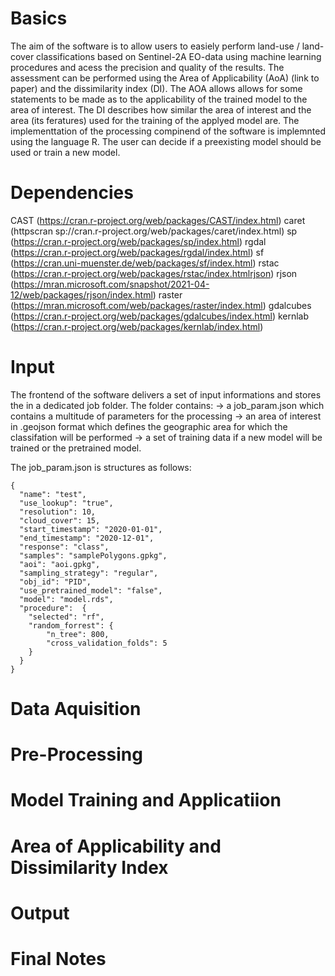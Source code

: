 # Basics
The aim of the software is to allow users to easiely perform land-use / land-cover classifications based on Sentinel-2A EO-data using machine learning procedures and acess the precision and quality of the results. The assessment can be performed using the Area of Applicability (AoA) (link to paper) and the dissimilarity index (DI). The AOA allows allows for some statements to be made as to the applicability of the trained model to the area of interest. The DI describes how similar the area of interest and the area (its feratures) used for the training of the applyed model are. The implementtation of the processing compinend of the software is implemnted using the language R. The user can decide if a preexisting model should be used or train a new model. 

# Dependencies
CAST (https://cran.r-project.org/web/packages/CAST/index.html)
caret (httpscran sp://cran.r-project.org/web/packages/caret/index.html)
sp (https://cran.r-project.org/web/packages/sp/index.html)
rgdal (https://cran.r-project.org/web/packages/rgdal/index.html)
sf (https://cran.uni-muenster.de/web/packages/sf/index.html)
rstac (https://cran.r-project.org/web/packages/rstac/index.htmlrjson)
rjson (https://mran.microsoft.com/snapshot/2021-04-12/web/packages/rjson/index.html)
raster (https://mran.microsoft.com/web/packages/raster/index.html)
gdalcubes (https://cran.r-project.org/web/packages/gdalcubes/index.html)
kernlab (https://cran.r-project.org/web/packages/kernlab/index.html)

# Input
The frontend of the software delivers a set of input informations and stores the in a dedicated job folder. The folder contains: 
-> a job_param.json which contains a multitude of parameters for the processing
-> an area of interest in .geojson format which defines the geographic area for which the classifation will be performed
-> a set of training data if a new model will be trained or the pretrained model. 

The job_param.json is structures as follows:

```
{
  "name": "test",
  "use_lookup": "true",
  "resolution": 10,
  "cloud_cover": 15,
  "start_timestamp": "2020-01-01",
  "end_timestamp": "2020-12-01",
  "response": "class",
  "samples": "samplePolygons.gpkg",
  "aoi": "aoi.gpkg",
  "sampling_strategy": "regular",
  "obj_id": "PID",
  "use_pretrained_model": "false",
  "model": "model.rds",
  "procedure":  {
	"selected": "rf",
	"random_forrest": {
		"n_tree": 800,
		"cross_validation_folds": 5
	}
  }
}
```


# Data Aquisition
# Pre-Processing
# Model Training and Applicatiion
# Area of Applicability and Dissimilarity Index
# Output
# Final Notes 
